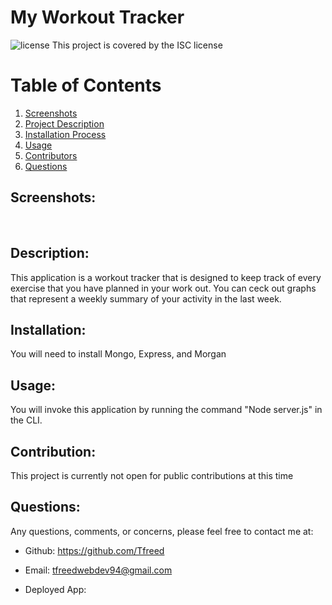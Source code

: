  # My Workout Tracker


![license](https://img.shields.io/badge/License--green?.svg) This project is covered by the ISC license

# Table of Contents
1. [Screenshots](#Screenshots) 
2. [Project Description](#description)
3. [Installation Process](#installation)
4. [Usage](#usage)
5. [Contributors](#contribution)
6. [Questions](#questions)


## Screenshots:
![]()
![]()
## Description: 
This application is a workout tracker that is designed to keep track of every exercise that you have planned in your work out. You can ceck out graphs that represent a weekly summary of your activity in the last week.
## Installation: 
You will need to install Mongo, Express, and Morgan
## Usage: 
You will invoke this application by running the command "Node server.js" in the CLI.
## Contribution: 
This project is currently not open for public contributions at this time
## Questions: 
Any questions, comments, or concerns, please feel free to contact me at:
* Github: https://github.com/Tfreed

* Email: tfreedwebdev94@gmail.com

* Deployed App: 


